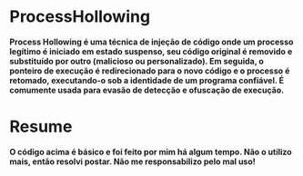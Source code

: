 # ProcessHollowing
**Process Hollowing é uma técnica de injeção de código onde um processo legítimo é iniciado em estado suspenso, seu código original é removido e substituído por outro (malicioso ou personalizado). Em seguida, o ponteiro de execução é redirecionado para o novo código e o processo é retomado, executando-o sob a identidade de um programa confiável. É comumente usada para evasão de detecção e ofuscação de execução.**

# Resume
**O código acima é básico e foi feito por mim há algum tempo. Não o utilizo mais, então resolvi postar. Não me responsabilizo pelo mal uso!**
